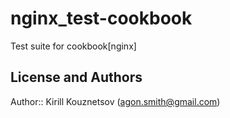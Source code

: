# nginx_test-cookbook

Test suite for cookbook[nginx]

## License and Authors

Author:: Kirill Kouznetsov (<agon.smith@gmail.com>)
